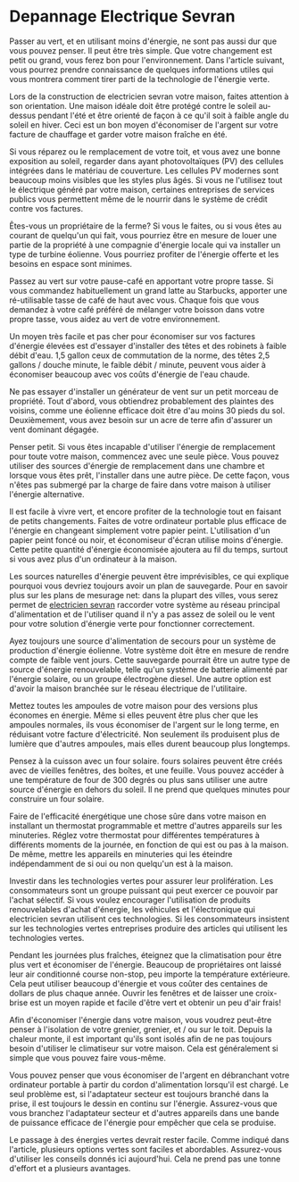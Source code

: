 # Depannage Electrique Sevran

Passer au vert, et en utilisant moins d'énergie, ne sont pas aussi dur que vous pouvez penser. Il peut être très simple. Que votre changement est petit ou grand, vous ferez bon pour l'environnement. Dans l'article suivant, vous pourrez prendre connaissance de quelques informations utiles qui vous montrera comment tirer parti de la technologie de l'énergie verte.

Lors de la construction de electricien sevran votre maison, faites attention à son orientation. Une maison idéale doit être protégé contre le soleil au-dessus pendant l'été et être orienté de façon à ce qu'il soit à faible angle du soleil en hiver. Ceci est un bon moyen d'économiser de l'argent sur votre facture de chauffage et garder votre maison fraîche en été.

Si vous réparez ou le remplacement de votre toit, et vous avez une bonne exposition au soleil, regarder dans ayant photovoltaïques (PV) des cellules intégrées dans le matériau de couverture. Les cellules PV modernes sont beaucoup moins visibles que les styles plus âgés. Si vous ne l'utilisez tout le électrique généré par votre maison, certaines entreprises de services publics vous permettent même de le nourrir dans le système de crédit contre vos factures.

Êtes-vous un propriétaire de la ferme? Si vous le faites, ou si vous êtes au courant de quelqu'un qui fait, vous pourriez être en mesure de louer une partie de la propriété à une compagnie d'énergie locale qui va installer un type de turbine éolienne. Vous pourriez profiter de l'énergie offerte et les besoins en espace sont minimes.

Passez au vert sur votre pause-café en apportant votre propre tasse. Si vous commandez habituellement un grand latte au Starbucks, apporter une ré-utilisable tasse de café de haut avec vous. Chaque fois que vous demandez à votre café préféré de mélanger votre boisson dans votre propre tasse, vous aidez au vert de votre environnement.

Un moyen très facile et pas cher pour économiser sur vos factures d'énergie élevées est d'essayer d'installer des têtes et des robinets à faible débit d'eau. 1,5 gallon ceux de commutation de la norme, des têtes 2,5 gallons / douche minute, le faible débit / minute, peuvent vous aider à économiser beaucoup avec vos coûts d'énergie de l'eau chaude.

Ne pas essayer d'installer un générateur de vent sur un petit morceau de propriété. Tout d'abord, vous obtiendrez probablement des plaintes des voisins, comme une éolienne efficace doit être d'au moins 30 pieds du sol. Deuxièmement, vous avez besoin sur un acre de terre afin d'assurer un vent dominant dégagée.

Penser petit. Si vous êtes incapable d'utiliser l'énergie de remplacement pour toute votre maison, commencez avec une seule pièce. Vous pouvez utiliser des sources d'énergie de remplacement dans une chambre et lorsque vous êtes prêt, l'installer dans une autre pièce. De cette façon, vous n'êtes pas submergé par la charge de faire dans votre maison à utiliser l'énergie alternative.

Il est facile à vivre vert, et encore profiter de la technologie tout en faisant de petits changements. Faites de votre ordinateur portable plus efficace de l'énergie en changeant simplement votre papier peint. L'utilisation d'un papier peint foncé ou noir, et économiseur d'écran utilise moins d'énergie. Cette petite quantité d'énergie économisée ajoutera au fil du temps, surtout si vous avez plus d'un ordinateur à la maison.

Les sources naturelles d'énergie peuvent être imprévisibles, ce qui explique pourquoi vous devriez toujours avoir un plan de sauvegarde. Pour en savoir plus sur les plans de mesurage net: dans la plupart des villes, vous serez permet de [electricien sevran](http://www.electriciensevran-appel.fr) raccorder votre système au réseau principal d'alimentation et de l'utiliser quand il n'y a pas assez de soleil ou le vent pour votre solution d'énergie verte pour fonctionner correctement.

Ayez toujours une source d'alimentation de secours pour un système de production d'énergie éolienne. Votre système doit être en mesure de rendre compte de faible vent jours. Cette sauvegarde pourrait être un autre type de source d'énergie renouvelable, telle qu'un système de batterie alimenté par l'énergie solaire, ou un groupe électrogène diesel. Une autre option est d'avoir la maison branchée sur le réseau électrique de l'utilitaire.

Mettez toutes les ampoules de votre maison pour des versions plus économes en énergie. Même si elles peuvent être plus cher que les ampoules normales, ils vous économiser de l'argent sur le long terme, en réduisant votre facture d'électricité. Non seulement ils produisent plus de lumière que d'autres ampoules, mais elles durent beaucoup plus longtemps.

Pensez à la cuisson avec un four solaire. fours solaires peuvent être créés avec de vieilles fenêtres, des boîtes, et une feuille. Vous pouvez accéder à une température de four de 300 degrés ou plus sans utiliser une autre source d'énergie en dehors du soleil. Il ne prend que quelques minutes pour construire un four solaire.

Faire de l'efficacité énergétique une chose sûre dans votre maison en installant un thermostat programmable et mettre d'autres appareils sur les minuteries. Réglez votre thermostat pour différentes températures à différents moments de la journée, en fonction de qui est ou pas à la maison. De même, mettre les appareils en minuteries qui les éteindre indépendamment de si oui ou non quelqu'un est à la maison.

Investir dans les technologies vertes pour assurer leur prolifération. Les consommateurs sont un groupe puissant qui peut exercer ce pouvoir par l'achat sélectif. Si vous voulez encourager l'utilisation de produits renouvelables d'achat d'énergie, les véhicules et l'électronique qui electricien sevran utilisent ces technologies. Si les consommateurs insistent sur les technologies vertes entreprises produire des articles qui utilisent les technologies vertes.

Pendant les journées plus fraîches, éteignez que la climatisation pour être plus vert et économiser de l'énergie. Beaucoup de propriétaires ont laissé leur air conditionné course non-stop, peu importe la température extérieure. Cela peut utiliser beaucoup d'énergie et vous coûter des centaines de dollars de plus chaque année. Ouvrir les fenêtres et de laisser une croix-brise est un moyen rapide et facile d'être vert et obtenir un peu d'air frais!

Afin d'économiser l'énergie dans votre maison, vous voudrez peut-être penser à l'isolation de votre grenier, grenier, et / ou sur le toit. Depuis la chaleur monte, il est important qu'ils sont isolés afin de ne pas toujours besoin d'utiliser le climatiseur sur votre maison. Cela est généralement si simple que vous pouvez faire vous-même.

Vous pouvez penser que vous économiser de l'argent en débranchant votre ordinateur portable à partir du cordon d'alimentation lorsqu'il est chargé. Le seul problème est, si l'adaptateur secteur est toujours branché dans la prise, il est toujours le dessin en continu sur l'énergie. Assurez-vous que vous branchez l'adaptateur secteur et d'autres appareils dans une bande de puissance efficace de l'énergie pour empêcher que cela se produise.

Le passage à des énergies vertes devrait rester facile. Comme indiqué dans l'article, plusieurs options vertes sont faciles et abordables. Assurez-vous d'utiliser les conseils donnés ici aujourd'hui. Cela ne prend pas une tonne d'effort et a plusieurs avantages.

